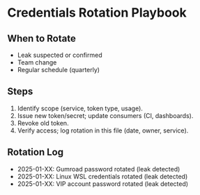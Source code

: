 # Credentials Rotation Playbook

## When to Rotate
- Leak suspected or confirmed
- Team change
- Regular schedule (quarterly)

## Steps
1) Identify scope (service, token type, usage).
2) Issue new token/secret; update consumers (CI, dashboards).
3) Revoke old token.
4) Verify access; log rotation in this file (date, owner, service).

## Rotation Log
- 2025-01-XX: Gumroad password rotated (leak detected)
- 2025-01-XX: Linux WSL credentials rotated (leak detected)  
- 2025-01-XX: VIP account password rotated (leak detected)


























